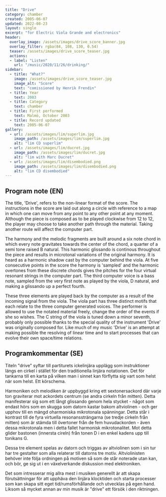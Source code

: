 ```yaml
---
title: "Drive"
category: chamber
created: 2005-06-07
updated: 2022-08-23
layout: single
excerpt: "for Electric Viola Grande and electronics"
header:
  overlay_image: /assets/images/drive_score_banner.jpg
  overlay_filter: rgba(84, 108, 130, 0.54)
  teaser: /assets/images/drive_score_teaser.jpg
  actions:
  - label: "Listen"
    url: "/music/2020/11/26/drinking/"
sidebar:
  - title: "What?"
    image: /assets/images/drive_score_teaser.jpg
    image_alt: "Score"
    text: "comissioned by Henrik Frendin"
  - title: Year
    text: 2003
  - title: Category
    text: chamber
  - title: First performed
    text: Malmö, October 2003
  - title: Record updated
    text: 2005-06-07
gallery:
  - url: /assets/images/lim/superlim.jpg
    image_path: /assets/images/lim/superlim.jpg
    alt: "lim CD superlim"
  - url: /assets/images/lim/ducret.jpg
    image_path: /assets/images/lim/ducret.jpg
    alt: "lim with Marc Ducret"
  - url: /assets/images/lim/disembodied.png
    image_path: /assets/images/lim/disembodied.png
    alt: "lim CD disembodied"
---
```

<h2>Program note (EN)</h2>
The title, 'Drive', refers to the non-linear format of the score. The instructions in the score are laid out along a circle with reference to a map in which one can move from any point to any other point at any moment. Although the piece is composed as to be played clockwise from 12 to 12, the player may choose to take another path through the material. Taking another route will affect the computer part.



The harmony and the melodic fragments are built around a six note chord in which every note gravitates towards the center of the chord, a quarter of a semi tone raised B natural. This harmonic glissando is continous throughout the piece and results in microtonal variations of the original harmony. It is heard as a harmonic shadow cast by the computer behind the viola. At five consecutive points in the score the harmony is 'sampled' and the harmonic overtones from these discrete chords gives the pitches for the four virtual resonant strings in the computer part. The third computer voice is a bass note, sampled from the very first note as played by the viola, D natural, and making a glissando up a perfect fourth.



These three elements are played back by the computer as a result of the incoming signal from the viola. The viola part has three distinct motifs that each relate to the three computer generated voices. The performer is allowed to use the notated material freely, change the order of the events if she so wishes. The C string of the viola is tuned down a minor seventh, probably only possible thanks to the special quality of the instrument 'Drive' was originally composed for. Like much of my music 'Drive' is an attempt at making possible the resolving of linear time and to start processes that can evolve their own space/time relations.

<h2>Programkommentar (SE)</h2>
Titeln "drive" syftar till partiturets ickelinjära upplägg som instruktioner längs en cirkel i stället för den traditionella linjära notationen. Det för tankarna till en karta på vilken man i sinnet kan förflytta sig vart som helst när som helst. Ett körschema.



Harmoniken och melodiken är uppbyggd kring ett sextonersackord där varje ton graviterar mot ackordets centrum (se andra cirkeln från mitten). Detta manifesterar sig som ett långt glissando genom hela stycket - något som endast hörs som en skugga som datorn kastar bakom altviolinen - och ger upphov till en mängd oharmoniska mikrotonala spänningar. Detta står i kontrast till de fyra virtuella resonanssträngarna (se tredje cirkeln från mitten) som är stämda till övertoner från de fem huvudackorden - även dessa mikrotonala men i detta fallet harmonisk mikrotonalitet. Mot detta glider bastonen (innersta cireln) från tonen D i en enkel kadens upp till tonikans G.



Dessa tre element spelas av datorn och triggas av altviolinen som i sin tur har tre gestalter som alla relaterar till datorns tre motiv. Altviolinisten behöver inte följa ordningen på motiven så som de står noterade utan kan, och bör, ge sig ut i en växelverkande diskussion med elektroniken.



Det som intresserar mig allra mest i musiken generellt är att skapa förutsättningar för att upphäva den linjära klocktiden och starta processer som kan skapa sitt eget tid/rumsförhållande och utvecklas på egen hand. Liksom så mycket annan av min musik är "drive" ett försök i den riktningen.





 
